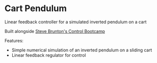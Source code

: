 # Cart Pendulum

Linear feedback controller for a simulated inverted pendulum on a cart

Built alongside [Steve Brunton's Control Bootcamp](https://www.youtube.com/playlist?list=PLMrJAkhIeNNR20Mz-VpzgfQs5zrYi085m)

Features:

* Simple numerical simulation of an inverted pendulum on a sliding cart
* Linear feedback regulator for control
